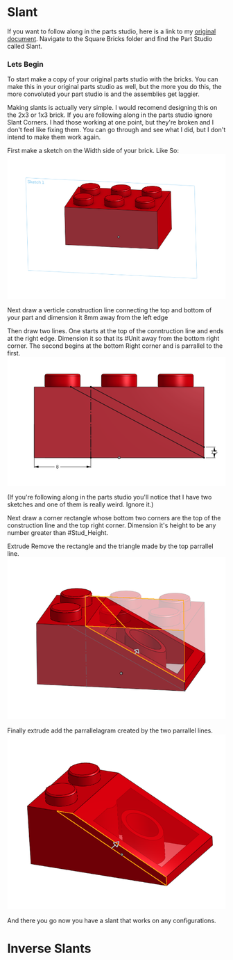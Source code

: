 # Slant

If you want to follow along in the parts studio, here is a link to my [original document](https://cvilleschools.onshape.com/documents/18c55e9aeb64057e8e0fbb6a/w/5c06b8e3c4dcf6e948152fa4/e/18df3578f02c775cfcadaef9?configuration=List_8xTqWDMkkCG2Mw%3D_2x2%3BList_ArQ6GsCPNSkQoQ%3DDefault%3BList_Izy0ldJ6UfParG%3DDefault%3BList_tmPjPdZ9wrB2lD%3DDefault&renderMode=0&uiState=6290d24be366b652b2773d0f). Navigate to the Square Bricks folder and find the Part Studio called Slant. 

### Lets Begin

To start make a copy of your original parts studio with the bricks. You can make this in your original parts studio as well, but the more you do this, the more convoluted your part studio is and the assemblies get laggier. 

Making slants is actually very simple. I would recomend designing this on the 2x3 or 1x3 brick. If you are following along in the parts studio ignore Slant Corners. I had those working at one point, but they're broken and I don't feel like fixing them. You can go through and see what I did, but I don't intend to make them work again. 

First make a sketch on the Width side of your brick. Like So:
<img src="Photos/Slants.PNG">

Next draw a verticle construction line connecting the top and bottom of your part and dimension it 8mm away from the left edge

Then draw two lines. One starts at the top of the conntruction line and ends at the right edge. Dimension it so that its #Unit away from the bottom right corner. The second begins at the bottom Right corner and is parrallel to the first. 
<img src="Photos/Slants(1).PNG">

(If you're following along in the parts studio you'll notice that I have two sketches and one of them is really weird. Ignore it.)

Next draw a corner rectangle whose bottom two corners are the top of the construction line and the top right corner. Dimension it's height to be any number greater than #Stud_Height. 

Extrude Remove the rectangle and the triangle made by the top parrallel line. 
<img src="Photos/Slants(2).PNG">

Finally extrude add the parrallelagram created by the two parrallel lines. 
<img src="Photos/Slants(3).PNG">

And there you go now you have a slant that works on any configurations. 

# Inverse Slants
